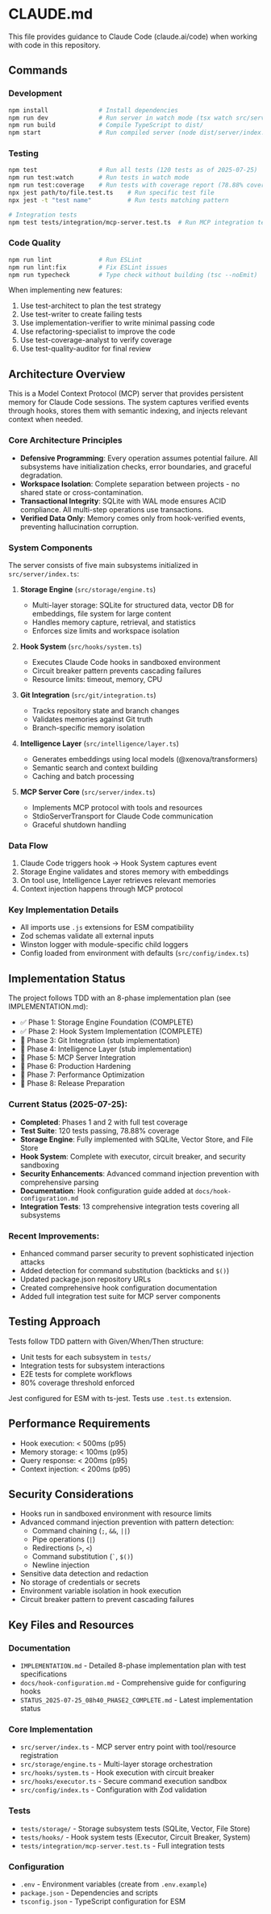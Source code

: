 # CLAUDE.md

This file provides guidance to Claude Code (claude.ai/code) when working with code in this repository.

## Commands

### Development
```bash
npm install              # Install dependencies
npm run dev              # Run server in watch mode (tsx watch src/server/index.ts)
npm run build            # Compile TypeScript to dist/
npm start                # Run compiled server (node dist/server/index.js)
```

### Testing
```bash
npm test                 # Run all tests (120 tests as of 2025-07-25)
npm run test:watch       # Run tests in watch mode
npm run test:coverage    # Run tests with coverage report (78.88% coverage)
npx jest path/to/file.test.ts    # Run specific test file
npx jest -t "test name"          # Run tests matching pattern

# Integration tests
npm test tests/integration/mcp-server.test.ts  # Run MCP integration tests
```

### Code Quality
```bash
npm run lint             # Run ESLint
npm run lint:fix         # Fix ESLint issues
npm run typecheck        # Type check without building (tsc --noEmit)
```
When implementing new features:
1. Use test-architect to plan the test strategy
2. Use test-writer to create failing tests
3. Use implementation-verifier to write minimal passing code
4. Use refactoring-specialist to improve the code
5. Use test-coverage-analyst to verify coverage
6. Use test-quality-auditor for final review

## Architecture Overview

This is a Model Context Protocol (MCP) server that provides persistent memory for Claude Code sessions. The system captures verified events through hooks, stores them with semantic indexing, and injects relevant context when needed.

### Core Architecture Principles
- **Defensive Programming**: Every operation assumes potential failure. All subsystems have initialization checks, error boundaries, and graceful degradation.
- **Workspace Isolation**: Complete separation between projects - no shared state or cross-contamination.
- **Transactional Integrity**: SQLite with WAL mode ensures ACID compliance. All multi-step operations use transactions.
- **Verified Data Only**: Memory comes only from hook-verified events, preventing hallucination corruption.

### System Components

The server consists of five main subsystems initialized in `src/server/index.ts`:

1. **Storage Engine** (`src/storage/engine.ts`)
   - Multi-layer storage: SQLite for structured data, vector DB for embeddings, file system for large content
   - Handles memory capture, retrieval, and statistics
   - Enforces size limits and workspace isolation

2. **Hook System** (`src/hooks/system.ts`)
   - Executes Claude Code hooks in sandboxed environment
   - Circuit breaker pattern prevents cascading failures
   - Resource limits: timeout, memory, CPU

3. **Git Integration** (`src/git/integration.ts`)
   - Tracks repository state and branch changes
   - Validates memories against Git truth
   - Branch-specific memory isolation

4. **Intelligence Layer** (`src/intelligence/layer.ts`)
   - Generates embeddings using local models (@xenova/transformers)
   - Semantic search and context building
   - Caching and batch processing

5. **MCP Server Core** (`src/server/index.ts`)
   - Implements MCP protocol with tools and resources
   - StdioServerTransport for Claude Code communication
   - Graceful shutdown handling

### Data Flow
1. Claude Code triggers hook → Hook System captures event
2. Storage Engine validates and stores memory with embeddings
3. On tool use, Intelligence Layer retrieves relevant memories
4. Context injection happens through MCP protocol

### Key Implementation Details
- All imports use `.js` extensions for ESM compatibility
- Zod schemas validate all external inputs
- Winston logger with module-specific child loggers
- Config loaded from environment with defaults (`src/config/index.ts`)

## Implementation Status

The project follows TDD with an 8-phase implementation plan (see IMPLEMENTATION.md):
- ✅ Phase 1: Storage Engine Foundation (COMPLETE)
- ✅ Phase 2: Hook System Implementation (COMPLETE)
- 🔲 Phase 3: Git Integration (stub implementation)
- 🔲 Phase 4: Intelligence Layer (stub implementation)
- 🔲 Phase 5: MCP Server Integration
- 🔲 Phase 6: Production Hardening
- 🔲 Phase 7: Performance Optimization
- 🔲 Phase 8: Release Preparation

### Current Status (2025-07-25):
- **Completed**: Phases 1 and 2 with full test coverage
- **Test Suite**: 120 tests passing, 78.88% coverage
- **Storage Engine**: Fully implemented with SQLite, Vector Store, and File Store
- **Hook System**: Complete with executor, circuit breaker, and security sandboxing
- **Security Enhancements**: Advanced command injection prevention with comprehensive parsing
- **Documentation**: Hook configuration guide added at `docs/hook-configuration.md`
- **Integration Tests**: 13 comprehensive integration tests covering all subsystems

### Recent Improvements:
- Enhanced command parser security to prevent sophisticated injection attacks
- Added detection for command substitution (backticks and `$()`)
- Updated package.json repository URLs
- Created comprehensive hook configuration documentation
- Added full integration test suite for MCP server components

## Testing Approach

Tests follow TDD pattern with Given/When/Then structure:
- Unit tests for each subsystem in `tests/`
- Integration tests for subsystem interactions
- E2E tests for complete workflows
- 80% coverage threshold enforced

Jest configured for ESM with ts-jest. Tests use `.test.ts` extension.

## Performance Requirements
- Hook execution: < 500ms (p95)
- Memory storage: < 100ms (p95)  
- Query response: < 200ms (p95)
- Context injection: < 200ms (p95)

## Security Considerations
- Hooks run in sandboxed environment with resource limits
- Advanced command injection prevention with pattern detection:
  - Command chaining (`;`, `&&`, `||`)
  - Pipe operations (`|`)
  - Redirections (`>`, `<`)
  - Command substitution (`` ` ``, `$()`)
  - Newline injection
- Sensitive data detection and redaction
- No storage of credentials or secrets
- Environment variable isolation in hook execution
- Circuit breaker pattern to prevent cascading failures

## Key Files and Resources

### Documentation
- `IMPLEMENTATION.md` - Detailed 8-phase implementation plan with test specifications
- `docs/hook-configuration.md` - Comprehensive guide for configuring hooks
- `STATUS_2025-07-25_08h40_PHASE2_COMPLETE.md` - Latest implementation status

### Core Implementation
- `src/server/index.ts` - MCP server entry point with tool/resource registration
- `src/storage/engine.ts` - Multi-layer storage orchestration
- `src/hooks/system.ts` - Hook execution with circuit breaker
- `src/hooks/executor.ts` - Secure command execution sandbox
- `src/config/index.ts` - Configuration with Zod validation

### Tests
- `tests/storage/` - Storage subsystem tests (SQLite, Vector, File Store)
- `tests/hooks/` - Hook system tests (Executor, Circuit Breaker, System)
- `tests/integration/mcp-server.test.ts` - Full integration tests

### Configuration
- `.env` - Environment variables (create from `.env.example`)
- `package.json` - Dependencies and scripts
- `tsconfig.json` - TypeScript configuration for ESM